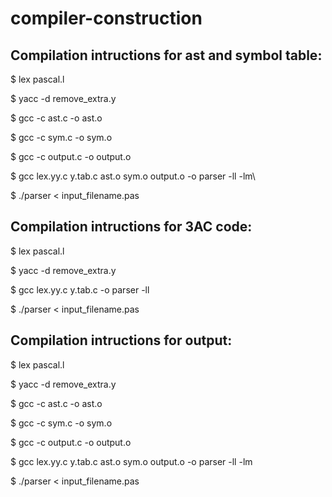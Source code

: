 # compiler-construction

## Compilation intructions for ast and symbol table:

$ lex pascal.l

$ yacc -d remove_extra.y

$ gcc -c ast.c -o ast.o

$ gcc -c sym.c -o sym.o

$ gcc -c output.c -o output.o

$ gcc lex.yy.c y.tab.c ast.o sym.o output.o -o parser -ll -lm\

$ ./parser < input_filename.pas

## Compilation intructions for 3AC code:

$ lex pascal.l

$ yacc -d remove_extra.y

$ gcc lex.yy.c y.tab.c -o parser -ll

$ ./parser < input_filename.pas

## Compilation intructions for output:

$ lex pascal.l

$ yacc -d remove_extra.y

$ gcc -c ast.c -o ast.o

$ gcc -c sym.c -o sym.o

$ gcc -c output.c -o output.o

$ gcc lex.yy.c y.tab.c ast.o sym.o output.o -o parser -ll -lm

$ ./parser < input_filename.pas
